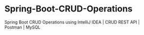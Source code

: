 # Spring-Boot-CRUD-Operations
Spring Boot CRUD Operations using IntelliJ IDEA | CRUD REST API | Postman | MySQL

